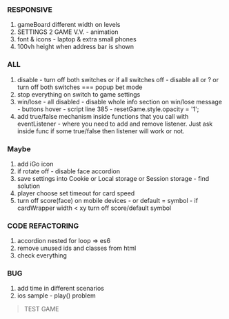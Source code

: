 ### RESPONSIVE
1. gameBoard different width on levels
2. SETTINGS 2 GAME V.V. - animation
3. font & icons - laptop & extra small phones
4. 100vh height when address bar is shown

### ALL
1. disable - turn off both switches or if all switches off - disable all or ? or turn off both switches === popup bet mode
2. stop everything on switch to game settings
3. win/lose - all disabled - disable whole info section on win/lose message - buttons hover - script line 385 - resetGame.style.opacity = '1';
4. add true/false mechanism inside functions that you call with eventListener - where you need to add and remove listener. 
  Just ask inside func if some true/false then listener will work or not.

### Maybe
1. add iGo icon
2. if rotate off - disable face accordion
3. save settings into Cookie or Local storage or Session storage - find solution
4. player choose set timeout for card speed
5. turn off score(face) on mobile devices - or default = symbol - if cardWrapper width < xy turn off score/default symbol

### CODE REFACTORING
1. accordion nested for loop => es6
2. remove unused ids and classes from html
3. check everything

### BUG
1. add time in different scenarios
2. ios sample - play() problem

> TEST GAME